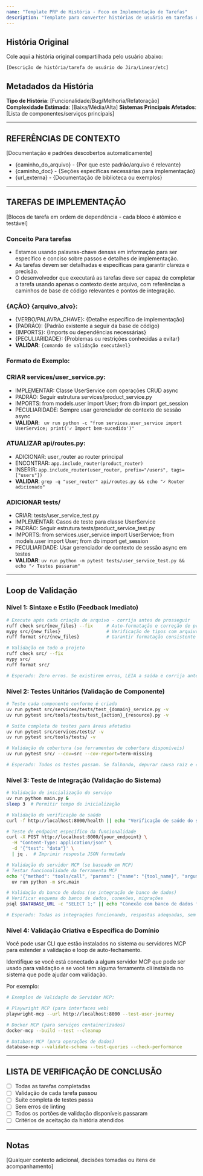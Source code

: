 ```yaml
---
name: "Template PRP de História - Foco em Implementação de Tarefas"
description: "Template para converter histórias de usuário em tarefas de implementação executáveis"
---
```


## História Original

Cole aqui a história original compartilhada pelo usuário abaixo:

```
[Descrição de história/tarefa de usuário do Jira/Linear/etc]
```

## Metadados da História

**Tipo de História**: [Funcionalidade/Bug/Melhoria/Refatoração]
**Complexidade Estimada**: [Baixa/Média/Alta]
**Sistemas Principais Afetados**: [Lista de componentes/serviços principais]

---

## REFERÊNCIAS DE CONTEXTO

[Documentação e padrões descobertos automaticamente]

- {caminho_do_arquivo} - {Por que este padrão/arquivo é relevante}
- {caminho_doc} - {Seções específicas necessárias para implementação}
- {url_externa} - {Documentação de biblioteca ou exemplos}

---

## TAREFAS DE IMPLEMENTAÇÃO

[Blocos de tarefa em ordem de dependência - cada bloco é atômico e testável]

### Conceito Para tarefas

- Estamos usando palavras-chave densas em informação para ser específico e conciso sobre passos e detalhes de implementação.
- As tarefas devem ser detalhadas e específicas para garantir clareza e precisão.
- O desenvolvedor que executará as tarefas deve ser capaz de completar a tarefa usando apenas o contexto deste arquivo, com referências a caminhos de base de código relevantes e pontos de integração.

### {AÇÃO} {arquivo_alvo}:

- {VERBO/PALAVRA_CHAVE}: {Detalhe específico de implementação}
- {PADRÃO}: {Padrão existente a seguir da base de código}
- {IMPORTS}: {Imports ou dependências necessárias}
- {PECULIARIDADE}: {Problemas ou restrições conhecidas a evitar}
- **VALIDAR**: `{comando de validação executável}`

### Formato de Exemplo:

### CRIAR services/user_service.py:

- IMPLEMENTAR: Classe UserService com operações CRUD async
- PADRÃO: Seguir estrutura services/product_service.py
- IMPORTS: from models.user import User; from db import get_session
- PECULIARIDADE: Sempre usar gerenciador de contexto de sessão async
- **VALIDAR**: ` uv run python -c "from services.user_service import UserService; print('✓ Import bem-sucedido')"`

### ATUALIZAR api/routes.py:

- ADICIONAR: user_router ao router principal
- ENCONTRAR: `app.include_router(product_router)`
- INSERIR: `app.include_router(user_router, prefix="/users", tags=["users"])`
- **VALIDAR**: `grep -q "user_router" api/routes.py && echo "✓ Router adicionado"`

### ADICIONAR tests/

- CRIAR: tests/user_service_test.py
- IMPLEMENTAR: Casos de teste para classe UserService
- PADRÃO: Seguir estrutura tests/product_service_test.py
- IMPORTS: from services.user_service import UserService; from models.user import User; from db import get_session
- PECULIARIDADE: Usar gerenciador de contexto de sessão async em testes
- **VALIDAR**: `uv run python -m pytest tests/user_service_test.py && echo "✓ Testes passaram"`

---

## Loop de Validação

### Nível 1: Sintaxe e Estilo (Feedback Imediato)

```bash
# Execute após cada criação de arquivo - corrija antes de prosseguir
ruff check src/{new_files} --fix     # Auto-formatação e correção de problemas de linting
mypy src/{new_files}                 # Verificação de tipos com arquivos específicos
ruff format src/{new_files}          # Garantir formatação consistente

# Validação em todo o projeto
ruff check src/ --fix
mypy src/
ruff format src/

# Esperado: Zero erros. Se existirem erros, LEIA a saída e corrija antes de prosseguir.
```

### Nível 2: Testes Unitários (Validação de Componente)

```bash
# Teste cada componente conforme é criado
uv run pytest src/services/tests/test_{domain}_service.py -v
uv run pytest src/tools/tests/test_{action}_{resource}.py -v

# Suíte completa de testes para áreas afetadas
uv run pytest src/services/tests/ -v
uv run pytest src/tools/tests/ -v

# Validação de cobertura (se ferramentas de cobertura disponíveis)
uv run pytest src/ --cov=src --cov-report=term-missing

# Esperado: Todos os testes passam. Se falhando, depurar causa raiz e corrigir implementação.
```

### Nível 3: Teste de Integração (Validação do Sistema)

```bash
# Validação de inicialização do serviço
uv run python main.py &
sleep 3  # Permitir tempo de inicialização

# Validação de verificação de saúde
curl -f http://localhost:8000/health || echo "Verificação de saúde do serviço falhou"

# Teste de endpoint específico da funcionalidade
curl -X POST http://localhost:8000/{your_endpoint} \
  -H "Content-Type: application/json" \
  -d '{"test": "data"}' \
  | jq .  # Imprimir resposta JSON formatada

# Validação do servidor MCP (se baseado em MCP)
# Testar funcionalidade da ferramenta MCP
echo '{"method": "tools/call", "params": {"name": "{tool_name}", "arguments": {}}}' | \
  uv run python -m src.main

# Validação do banco de dados (se integração de banco de dados)
# Verificar esquema do banco de dados, conexões, migrações
psql $DATABASE_URL -c "SELECT 1;" || echo "Conexão com banco de dados falhou"

# Esperado: Todas as integrações funcionando, respostas adequadas, sem erros de conexão
```

### Nível 4: Validação Criativa e Específica do Domínio

Você pode usar CLI que estão instalados no sistema ou servidores MCP para estender a validação e loop de auto-fechamento.

Identifique se você está conectado a algum servidor MCP que pode ser usado para validação e se você tem alguma ferramenta cli instalada no sistema que pode ajudar com validação.

Por exemplo:

```bash
# Exemplos de Validação do Servidor MCP:

# Playwright MCP (para interfaces web)
playwright-mcp --url http://localhost:8000 --test-user-journey

# Docker MCP (para serviços containerizados)
docker-mcp --build --test --cleanup

# Database MCP (para operações de dados)
database-mcp --validate-schema --test-queries --check-performance
```

---

## LISTA DE VERIFICAÇÃO DE CONCLUSÃO

- [ ] Todas as tarefas completadas
- [ ] Validação de cada tarefa passou
- [ ] Suíte completa de testes passa
- [ ] Sem erros de linting
- [ ] Todos os portões de validação disponíveis passaram
- [ ] Critérios de aceitação da história atendidos

---

## Notas

[Qualquer contexto adicional, decisões tomadas ou itens de acompanhamento]

```
